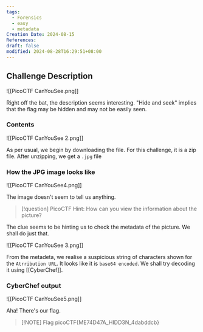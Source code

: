 ```yaml
---
tags:
  - Forensics
  - easy
  - metadata
Creation Date: 2024-08-15
References: 
draft: false
modified: 2024-08-28T16:29:51+08:00
---
```

## Challenge Description

![[PicoCTF CanYouSee.png]]

Right off the bat, the description seems interesting. "Hide and seek" implies that the flag may be hidden and may not be easily seen. 

### Contents
![[PicoCTF CanYouSee 2.png]]

As per usual, we begin by downloading the file. For this challenge, it is a zip file. After unzipping, we get a `.jpg` file



### How the JPG image looks like

![[PicoCTF CanYouSee4.png]]

The image doesn't seem to tell us anything. 

>[!question] PicoCTF Hint: How can you view the information about the picture? 

The clue seems to be hinting us to check the metadata of the picture. We shall do just that.



![[PicoCTF CanYouSee 3.png]]



From the metadeta, we realise a suspicious string of characters shown for the `Atrribution URL`. It looks like it is `base64 encoded`. We shall try decoding it using [[CyberChef]]. 


### CyberChef output
![[PicoCTF CanYouSee5.png]]

Aha! There's our flag.

> [!NOTE] Flag
>picoCTF{ME74D47A_HIDD3N_4dabddcb}